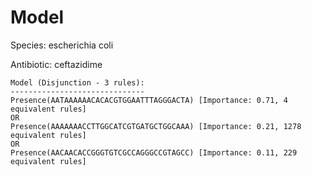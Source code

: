 
# Model

Species: escherichia coli

Antibiotic: ceftazidime

```
Model (Disjunction - 3 rules):
------------------------------
Presence(AATAAAAAACACACGTGGAATTTAGGGACTA) [Importance: 0.71, 4 equivalent rules]
OR
Presence(AAAAAAACCTTGGCATCGTGATGCTGGCAAA) [Importance: 0.21, 1278 equivalent rules]
OR
Presence(AACAACACCGGGTGTCGCCAGGGCCGTAGCC) [Importance: 0.11, 229 equivalent rules]

```

